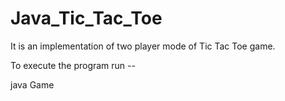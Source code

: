 # Java_Tic_Tac_Toe


It is an implementation of two player mode of Tic Tac Toe game.

To execute the program run -- 

java Game
